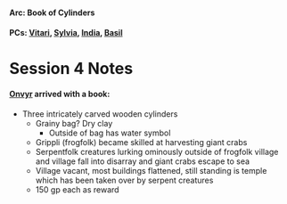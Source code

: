 #### Arc: Book of Cylinders
#### PCs: [Vitari](PCs/Past/Vitari.md), [Sylvia](PCs/Past/Sylvia.md), [India](PCs/Current/India.md), [Basil](PCs/Past/Basil.md)

# Session 4 Notes
#### [Onvyr](NPCs/Living/Onvyr.md) arrived with a book:
- Three intricately carved wooden cylinders
	- Grainy bag? Dry clay
		- Outside of bag has water symbol
	- Grippli (frogfolk) became skilled at harvesting giant crabs
	- Serpentfolk creatures lurking ominously outside of frogfolk village and village fall into disarray and giant crabs escape to sea
	- Village vacant, most buildings flattened, still standing is temple which has been taken over by serpent creatures
	- 150 gp each as reward